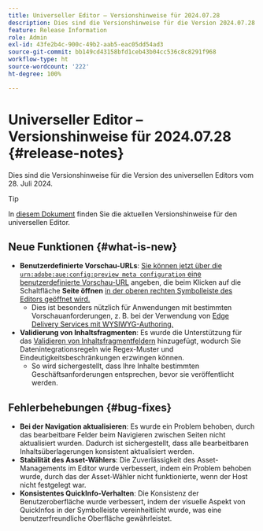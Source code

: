 ```yaml
---
title: Universeller Editor – Versionshinweise für 2024.07.28
description: Dies sind die Versionshinweise für die Version 2024.07.28 des universellen Editors.
feature: Release Information
role: Admin
exl-id: 43fe2b4c-900c-49b2-aab5-eac05dd54ad3
source-git-commit: bb149cd43158bfd1ceb43b04cc536c8c8291f968
workflow-type: ht
source-wordcount: '222'
ht-degree: 100%

---
```


# Universeller Editor – Versionshinweise für 2024.07.28 {#release-notes}

Dies sind die Versionshinweise für die Version des universellen Editors vom 28. Juli 2024.

>[!TIP]
>
>In [diesem Dokument](/help/release-notes/universal-editor/current.md) finden Sie die aktuellen Versionshinweise für den universellen Editor.

## Neue Funktionen {#what-is-new}

* **Benutzerdefinierte Vorschau-URLs**: [Sie können jetzt über die `urn:adobe:aue:config:preview meta configuration` eine benutzerdefinierte Vorschau-URL](/help/implementing/universal-editor/customizing.md#custom-preview-urls) angeben, die beim Klicken auf die Schaltfläche **Seite öffnen** [ in der oberen rechten Symbolleiste des Editors geöffnet wird.](/help/sites-cloud/authoring/universal-editor/navigation.md#universal-editor-toolbar)
   * Dies ist besonders nützlich für Anwendungen mit bestimmten Vorschauanforderungen, z. B. bei der Verwendung von [Edge Delivery Services mit WYSIWYG-Authoring.](https://www.aem.live/docs/aem-authoring)
* **Validierung von Inhaltsfragmenten**: Es wurde die Unterstützung für das [Validieren von Inhaltsfragmentfeldern](/help/assets/content-fragments/content-fragments-models.md#validation) hinzugefügt, wodurch Sie Datenintegrationsregeln wie Regex-Muster und Eindeutigkeitsbeschränkungen erzwingen können.
   * So wird sichergestellt, dass Ihre Inhalte bestimmten Geschäftsanforderungen entsprechen, bevor sie veröffentlicht werden.

## Fehlerbehebungen {#bug-fixes}

* **Bei der Navigation aktualisieren**: Es wurde ein Problem behoben, durch das bearbeitbare Felder beim Navigieren zwischen Seiten nicht aktualisiert wurden. Dadurch ist sichergestellt, dass alle bearbeitbaren Inhaltsüberlagerungen konsistent aktualisiert werden.
* **Stabilität des Asset-Wählers**: Die Zuverlässigkeit des Asset-Managements im Editor wurde verbessert, indem ein Problem behoben wurde, durch das der Asset-Wähler nicht funktionierte, wenn der Host nicht festgelegt war.
* **Konsistentes QuickInfo-Verhalten**: Die Konsistenz der Benutzeroberfläche wurde verbessert, indem der visuelle Aspekt von QuickInfos in der Symbolleiste vereinheitlicht wurde, was eine benutzerfreundliche Oberfläche gewährleistet.
